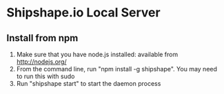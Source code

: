 # Shipshape.io Local Server

## Install from npm
1. Make sure that you have node.js installed: available from http://nodejs.org/
2. From the command line, run "npm install -g shipshape". You may need to run this with sudo
3. Run "shipshape start" to start the daemon process

